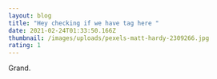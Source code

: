 ```yaml
---
layout: blog
title: "Hey checking if we have tag here "
date: 2021-02-24T01:33:50.166Z
thumbnail: /images/uploads/pexels-matt-hardy-2309266.jpg
rating: 1
---
```

Grand.